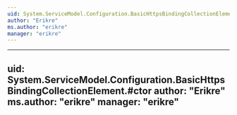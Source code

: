 ```yaml
---
uid: System.ServiceModel.Configuration.BasicHttpsBindingCollectionElement
author: "Erikre"
ms.author: "erikre"
manager: "erikre"
---
```


---
uid: System.ServiceModel.Configuration.BasicHttpsBindingCollectionElement.#ctor
author: "Erikre"
ms.author: "erikre"
manager: "erikre"
---

